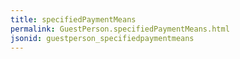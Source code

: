 ```yaml
---
title: specifiedPaymentMeans
permalink: GuestPerson.specifiedPaymentMeans.html
jsonid: guestperson_specifiedpaymentmeans
---
```

